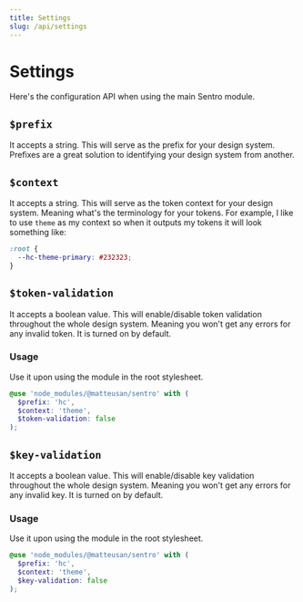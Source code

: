 ```yaml
---
title: Settings
slug: /api/settings
---
```

# Settings
Here's the configuration API when using the main Sentro module.

## `$prefix`
It accepts a string. This will serve as the prefix for your design system. Prefixes are a great solution to identifying your design system from another.

## `$context`
It accepts a string. This will serve as the token context for your design system. Meaning what's the terminology for your tokens. For example, I like to use `theme` as my context so when it outputs my tokens it will look something like:
```css
:root {
  --hc-theme-primary: #232323;
}
```

## `$token-validation`
It accepts a boolean value. This will enable/disable token validation throughout the whole design system. Meaning you won't get any errors for any invalid token. It is turned on by default.

### Usage
Use it upon using the module in the root stylesheet.

```scss
@use 'node_modules/@matteusan/sentro' with (
  $prefix: 'hc',
  $context: 'theme',
  $token-validation: false
);
```

## `$key-validation`
It accepts a boolean value. This will enable/disable key validation throughout the whole design system. Meaning you won't get any errors for any invalid key. It is turned on by default.

### Usage
Use it upon using the module in the root stylesheet.

```scss
@use 'node_modules/@matteusan/sentro' with (
  $prefix: 'hc',
  $context: 'theme',
  $key-validation: false
);
```